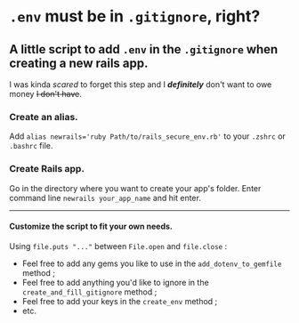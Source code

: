 # `.env` must be in `.gitignore`, right?

## A little script to add `.env` in the `.gitignore` when creating a new rails app.

I was kinda _scared_ to forget this step and I **_definitely_** don't want to owe money ~~I don't have~~.

### Create an alias.
Add `alias newrails='ruby Path/to/rails_secure_env.rb'` to your `.zshrc` or `.bashrc` file.

### Create Rails app.
Go in the directory where you want to create your app's folder.
Enter command line `newrails your_app_name` and hit enter.

***


#### Customize the script to fit your own needs.
Using `file.puts "..."` between `File.open` and `file.close` :
- Feel free to add any gems you like to use in the `add_dotenv_to_gemfile` method ;
- Feel free to add anything you'd like to ignore in the `create_and_fill_gitignore` method ;
- Feel free to add your keys in the `create_env` method ;
- etc.
